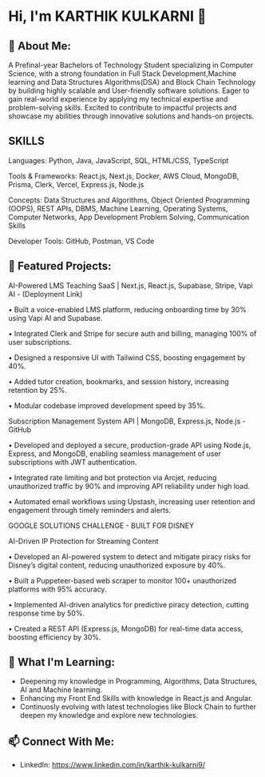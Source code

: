# Hi, I'm KARTHIK KULKARNI 👋

## 🚀 About Me:

A Prefinal-year Bachelors of Technology Student specializing in Computer Science, with a strong foundation
in Full Stack Development,Machine learning and Data Structures Algorithms(DSA) and Block Chain Technology by building highly scalable
and User-friendly software solutions. Eager to gain real-world experience by applying my technical expertise
and problem-solving skills. Excited to contribute to impactful projects and showcase my abilities through
innovative solutions and hands-on projects.

## SKILLS

Languages: Python, Java, JavaScript, SQL, HTML/CSS, TypeScript

Tools & Frameworks: React.js, Next.js, Docker, AWS Cloud, MongoDB, Prisma, Clerk, Vercel, Express.js, Node.js

Concepts: Data Structures and Algorithms, Object Oriented Programming (OOPS), REST APIs, DBMS, Machine Learning, Operating Systems, Computer Networks, App Development Problem Solving, Communication Skills

Developer Tools: GitHub, Postman, VS Code

## 🌟 Featured Projects:

AI-Powered LMS Teaching SaaS | Next.js, React.js, Supabase, Stripe, Vapi AI - (Deployment Link)

• Built a voice-enabled LMS platform, reducing onboarding time by 30% using Vapi AI and Supabase.

• Integrated Clerk and Stripe for secure auth and billing, managing 100% of user subscriptions.

• Designed a responsive UI with Tailwind CSS, boosting engagement by 40%.

• Added tutor creation, bookmarks, and session history, increasing retention by 25%.

• Modular codebase improved development speed by 35%.











Subscription Management System API | MongoDB, Express.js, Node.js - GitHub

• Developed and deployed a secure, production-grade API using Node.js, Express, and MongoDB, enabling seamless management of user subscriptions with JWT authentication.

• Integrated rate limiting and bot protection via Arcjet, reducing unauthorized traffic by 90% and improving API reliability under high load.

• Automated email workflows using Upstash, increasing user retention and engagement through timely reminders and alerts.












GOOGLE SOLUTIONS CHALLENGE - BUILT FOR DISNEY

AI-Driven IP Protection for Streaming Content

• Developed an AI-powered system to detect and mitigate piracy risks for
Disney’s digital content, reducing unauthorized exposure by 40%.

• Built a Puppeteer-based web scraper to monitor 100+ unauthorized
platforms with 95% accuracy.

• Implemented AI-driven analytics for predictive piracy detection, cutting
response time by 50%.

• Created a REST API (Express.js, MongoDB) for real-time data access, boosting
efficiency by 30%.


## 🌱 What I'm Learning:
- Deepening my knowledge in Programming, Algorithms, Data Structures, AI and Machine learning.
- Enhancing my Front End Skills with knowledge in React.js and Angular.
- Continuosly evolving with latest technologies like Block Chain to further deepen my knowledge and explore new technologies.

## 📫 Connect With Me:
- LinkedIn: https://www.linkedin.com/in/karthik-kulkarni9/






